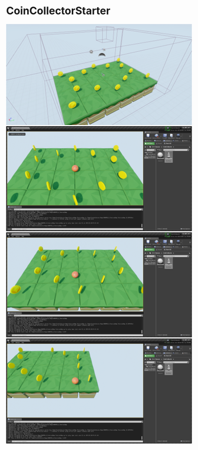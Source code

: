 # CoinCollectorStarter
![alt text](https://github.com/WINikolaev/CoinCollectorStarter/blob/master/Screenshots/ScreenShot00000.png)
![alt text](https://github.com/WINikolaev/CoinCollectorStarter/blob/master/Screenshots/ScreenShot00001.png)
![alt text](https://github.com/WINikolaev/CoinCollectorStarter/blob/master/Screenshots/ScreenShot00002.png)
![alt text](https://github.com/WINikolaev/CoinCollectorStarter/blob/master/Screenshots/ScreenShot00003.png)
